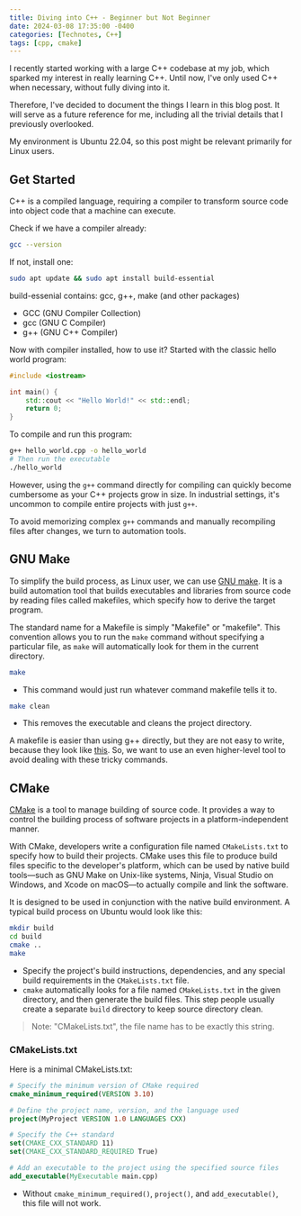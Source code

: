 ```yaml
---
title: Diving into C++ - Beginner but Not Beginner
date: 2024-03-08 17:35:00 -0400
categories: [Technotes, C++]
tags: [cpp, cmake] 
---
```


I recently started working with a large C++ codebase at my job, which sparked my interest in really learning C++. Until now, I've only used C++ when necessary, without fully diving into it.

Therefore, I've decided to document the things I learn in this blog post. It will serve as a future reference for me, including all the trivial details that I previously overlooked.

My environment is Ubuntu 22.04, so this post might be relevant primarily for Linux users.

## Get Started
C++ is a compiled language, requiring a compiler to transform source code into object code that a machine can execute.

Check if we have a compiler already:
```bash
gcc --version
```

If not, install one:
```bash
sudo apt update && sudo apt install build-essential
```
build-essenial contains: gcc, g++, make (and other packages)
- GCC (GNU Compiler Collection)
- gcc (GNU C Compiler)
- g++ (GNU C++ Compiler)

Now with compiler installed, how to use it? Started with the classic hello world program:

```c++
#include <iostream>

int main() {
    std::cout << "Hello World!" << std::endl;
    return 0;
}
```

To compile and run this program:
```bash
g++ hello_world.cpp -o hello_world
# Then run the executable
./hello_world
```

However, using the `g++` command directly for compiling can quickly become cumbersome as your C++ projects grow in size. In industrial settings, it's uncommon to compile entire projects with just `g++`. 

To avoid memorizing complex `g++` commands and manually recompiling files after changes, we turn to automation tools.


## GNU Make
To simplify the build process, as Linux user, we can use [GNU make](https://www.gnu.org/software/make/manual/html_node/index.html). It is a build automation tool that builds executables and libraries from source code by reading files called makefiles, which specify how to derive the target program. 

The standard name for a Makefile is simply "Makefile" or "makefile". This convention allows you to run the `make` command without specifying a particular file, as `make` will automatically look for them in the current directory.

```bash
make
```
- This command would just run whatever command makefile tells it to.

```bash
make clean
```
- This removes the executable and cleans the project directory.

A makefile is easier than using g++ directly, but they are not easy to write, because they look like [this](https://www.gnu.org/software/make/manual/html_node/Simple-Makefile.html). So, we want to use an even higher-level tool to avoid dealing with these tricky commands.

## CMake
[CMake](https://cmake.org/cmake/help/latest/index.html#) is a tool to manage building of source code. It provides a way to control the building process of software projects in a platform-independent manner.

With CMake, developers write a configuration file named `CMakeLists.txt` to specify how to build their projects. CMake uses this file to produce build files specific to the developer's platform, which can be used by native build tools—such as GNU Make on Unix-like systems, Ninja, Visual Studio on Windows, and Xcode on macOS—to actually compile and link the software.

It is designed to be used in conjunction with the native build environment. A typical build process on Ubuntu would look like this:
```bash
mkdir build
cd build
cmake ..
make
```
- Specify the project's build instructions, dependencies, and any special build requirements in the `CMakeLists.txt` file.
- `cmake` automatically looks for a file named `CMakeLists.txt` in the given directory, and then generate the build files. This step people usually create a separate `build` directory to keep source directory clean.

> Note: "CMakeLists.txt", the file name has to be exactly this string. 

### CMakeLists.txt
Here is a minimal CMakeLists.txt:
```cmake
# Specify the minimum version of CMake required
cmake_minimum_required(VERSION 3.10)

# Define the project name, version, and the language used
project(MyProject VERSION 1.0 LANGUAGES CXX)

# Specify the C++ standard
set(CMAKE_CXX_STANDARD 11)
set(CMAKE_CXX_STANDARD_REQUIRED True)

# Add an executable to the project using the specified source files
add_executable(MyExecutable main.cpp)
```
- Without `cmake_minimum_required()`, `project()`, and `add_executable()`, this file will not work.

